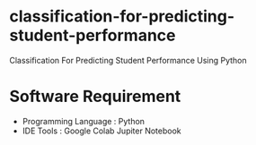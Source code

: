 # classification-for-predicting-student-performance
Classification For Predicting Student Performance Using Python

# Software Requirement
- Programming Language : Python
- IDE Tools : Google Colab Jupiter Notebook

